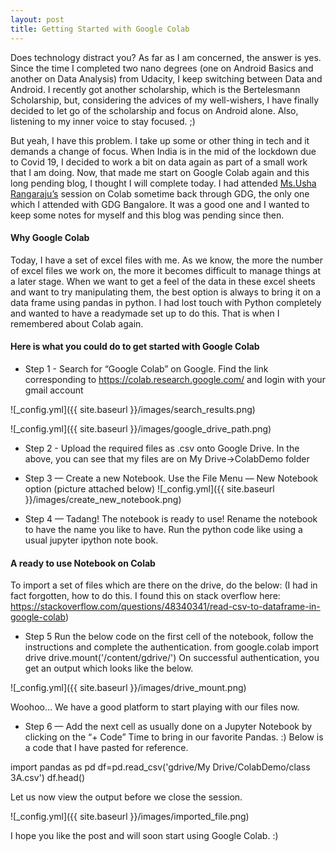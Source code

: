 ```yaml
---
layout: post
title: Getting Started with Google Colab
---
```


Does technology distract you? As far as I am concerned, the answer is yes. Since the time I completed two nano degrees (one on Android Basics and another on Data Analysis) from Udacity, I keep switching between Data and Android. I recently got another scholarship, which is the Bertelesmann Scholarship, but, considering the advices of my well-wishers, I have finally decided to let go of the scholarship and focus on Android alone. Also, listening to my inner voice to stay focused. ;) 

But yeah, I have this problem. I take up some or other thing in tech and it demands a change of focus. When India is in the mid of the lockdown due to Covid 19, I decided to work a bit on data again as part of a small work that I am doing. Now, that made me start on Google Colab again and this long pending blog, I thought I will complete today.
I had attended [Ms.Usha Rangaraju’s]("https://medium.com/@usharengaraju") session on Colab sometime back through GDG, the only one which I attended with GDG Bangalore. It was a good one and I wanted to keep some notes for myself and this blog was pending since then.


#### Why Google Colab
Today, I have a set of excel files with me. As we know, the more the number of excel files we work on, the more it becomes difficult to manage things at a later stage. When we want to get a feel of the data in these excel sheets and want to try manipulating them, the best option is always to bring it on a data frame using pandas in python. I had lost touch with Python completely and wanted to have a readymade set up to do this. That is when I remembered about Colab again.


#### Here is what you could do to get started with Google Colab
* Step 1 - Search for “Google Colab” on Google. Find the link corresponding to https://colab.research.google.com/ and login with your gmail account


![_config.yml]({{ site.baseurl }}/images/search_results.png)


![_config.yml]({{ site.baseurl }}/images/google_drive_path.png)

* Step 2 - Upload the required files as .csv onto Google Drive. In the above, you can see that my files are on My Drive->ColabDemo folder

* Step 3 — Create a new Notebook. Use the File Menu — New Notebook option (picture attached below)
![_config.yml]({{ site.baseurl }}/images/create_new_notebook.png)



* Step 4 — Tadang! The notebook is ready to use! Rename the notebook to have the name you like to have. Run the python code like using a usual jupyter ipython note book.

#### A ready to use Notebook on Colab
To import a set of files which are there on the drive, do the below:
(I had in fact forgotten, how to do this. I found this on stack overflow here: https://stackoverflow.com/questions/48340341/read-csv-to-dataframe-in-google-colab)

* Step 5
Run the below code on the first cell of the notebook, follow the instructions and complete the authentication.
from google.colab import drive
drive.mount('/content/gdrive/')
On successful authentication, you get an output which looks like the below.

![_config.yml]({{ site.baseurl }}/images/drive_mount.png)


Woohoo… We have a good platform to start playing with our files now.


* Step 6 — Add the next cell as usually done on a Jupyter Notebook by clicking on the “+ Code”
Time to bring in our favorite Pandas. :) Below is a code that I have pasted for reference.

import pandas as pd
df=pd.read_csv('gdrive/My Drive/ColabDemo/class 3A.csv')
df.head()

Let us now view the output before we close the session.

![_config.yml]({{ site.baseurl }}/images/imported_file.png)


I hope you like the post and will soon start using Google Colab. :)

